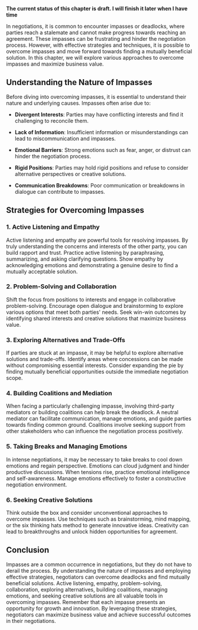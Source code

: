 **The current status of this chapter is draft. I will finish it later when I have time**

In negotiations, it is common to encounter impasses or deadlocks, where parties reach a stalemate and cannot make progress towards reaching an agreement. These impasses can be frustrating and hinder the negotiation process. However, with effective strategies and techniques, it is possible to overcome impasses and move forward towards finding a mutually beneficial solution. In this chapter, we will explore various approaches to overcome impasses and maximize business value.

Understanding the Nature of Impasses
------------------------------------

Before diving into overcoming impasses, it is essential to understand their nature and underlying causes. Impasses often arise due to:

* **Divergent Interests**: Parties may have conflicting interests and find it challenging to reconcile them.

* **Lack of Information**: Insufficient information or misunderstandings can lead to miscommunication and impasses.

* **Emotional Barriers**: Strong emotions such as fear, anger, or distrust can hinder the negotiation process.

* **Rigid Positions**: Parties may hold rigid positions and refuse to consider alternative perspectives or creative solutions.

* **Communication Breakdowns**: Poor communication or breakdowns in dialogue can contribute to impasses.

Strategies for Overcoming Impasses
----------------------------------

### 1. **Active Listening and Empathy**

Active listening and empathy are powerful tools for resolving impasses. By truly understanding the concerns and interests of the other party, you can build rapport and trust. Practice active listening by paraphrasing, summarizing, and asking clarifying questions. Show empathy by acknowledging emotions and demonstrating a genuine desire to find a mutually acceptable solution.

### 2. **Problem-Solving and Collaboration**

Shift the focus from positions to interests and engage in collaborative problem-solving. Encourage open dialogue and brainstorming to explore various options that meet both parties' needs. Seek win-win outcomes by identifying shared interests and creative solutions that maximize business value.

### 3. **Exploring Alternatives and Trade-Offs**

If parties are stuck at an impasse, it may be helpful to explore alternative solutions and trade-offs. Identify areas where concessions can be made without compromising essential interests. Consider expanding the pie by finding mutually beneficial opportunities outside the immediate negotiation scope.

### 4. **Building Coalitions and Mediation**

When facing a particularly challenging impasse, involving third-party mediators or building coalitions can help break the deadlock. A neutral mediator can facilitate communication, manage emotions, and guide parties towards finding common ground. Coalitions involve seeking support from other stakeholders who can influence the negotiation process positively.

### 5. **Taking Breaks and Managing Emotions**

In intense negotiations, it may be necessary to take breaks to cool down emotions and regain perspective. Emotions can cloud judgment and hinder productive discussions. When tensions rise, practice emotional intelligence and self-awareness. Manage emotions effectively to foster a constructive negotiation environment.

### 6. **Seeking Creative Solutions**

Think outside the box and consider unconventional approaches to overcome impasses. Use techniques such as brainstorming, mind mapping, or the six thinking hats method to generate innovative ideas. Creativity can lead to breakthroughs and unlock hidden opportunities for agreement.

Conclusion
----------

Impasses are a common occurrence in negotiations, but they do not have to derail the process. By understanding the nature of impasses and employing effective strategies, negotiators can overcome deadlocks and find mutually beneficial solutions. Active listening, empathy, problem-solving, collaboration, exploring alternatives, building coalitions, managing emotions, and seeking creative solutions are all valuable tools in overcoming impasses. Remember that each impasse presents an opportunity for growth and innovation. By leveraging these strategies, negotiators can maximize business value and achieve successful outcomes in their negotiations.
